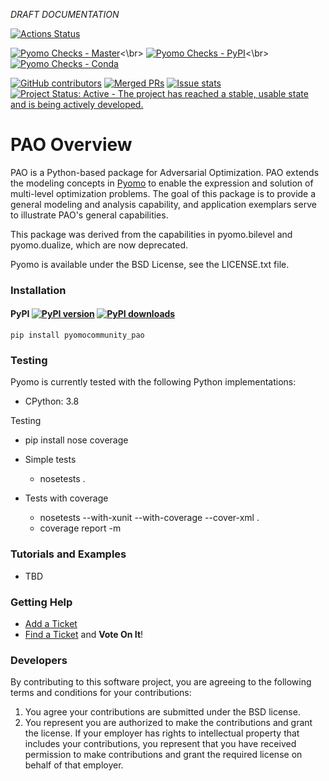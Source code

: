 *DRAFT DOCUMENTATION*

[![Actions Status](https://github.com/pyomocommunity/pao/workflows/continuous-integration/github/pr/linux/badge.svg)](https://github.com/pyomocommunity/pao/actions)

[![Pyomo Checks - Master](https://github.com/pyomocommunity/pao/workflows/pyomo-checks/master/badge.svg)](https://github.com/pyomocommunity/pao/actions)<\br>
[![Pyomo Checks - PyPI](https://github.com/pyomocommunity/pao/workflows/pyomo-checks/pypi/badge.svg)](https://github.com/pyomocommunity/pao/actions)<\br>
[![Pyomo Checks - Conda](https://github.com/pyomocommunity/pao/workflows/pyomo-checks/conda/badge.svg)](https://github.com/pyomocommunity/pao/actions)

[![GitHub contributors](https://img.shields.io/github/contributors/pyomocommunity/pao.svg)](https://github.com/pyomocommunity/pao/graphs/contributors)
[![Merged PRs](https://img.shields.io/github/issues-pr-closed-raw/pyomocommunity/pao.svg?label=merged+PRs)](https://github.com/pyomocommunity/pao/pulls?q=is:pr+is:merged)
[![Issue stats](http://isitmaintained.com/badge/resolution/pyomocommunity/pao.svg)](http://isitmaintained.com/project/pyomocommunity/pao)
[![Project Status: Active - The project has reached a stable, usable state and is being actively developed.](http://www.repostatus.org/badges/latest/active.svg)](http://www.repostatus.org/#active)

# PAO Overview

PAO is a Python-based package for Adversarial Optimization.  PAO extends the modeling concepts in [Pyomo](https://github.com/Pyomo/pyomo) to enable the expression and solution of multi-level optimization problems. The goal of this package is to provide a general modeling and analysis capability, and application exemplars serve to illustrate PAO's general capabilities.

This package was derived from the capabilities in pyomo.bilevel and pyomo.dualize, which are now deprecated.

Pyomo is available under the BSD License, see the LICENSE.txt file.

### Installation

#### PyPI [![PyPI version](https://img.shields.io/pypi/v/pyomo.svg?maxAge=3600)](https://pypi.org/project/pao/) [![PyPI downloads](https://img.shields.io/pypi/dm/pyomo.svg?maxAge=21600)](https://pypistats.org/packages/pao)

    pip install pyomocommunity_pao
    
### Testing

Pyomo is currently tested with the following Python implementations:

* CPython: 3.8

Testing 

* pip install nose coverage

* Simple tests

  * nosetests .

* Tests with coverage

  * nosetests --with-xunit --with-coverage --cover-xml .
  * coverage report -m

### Tutorials and Examples

* TBD

### Getting Help

* [Add a Ticket](https://github.com/pyomocommunity/pao/issues/new)
* [Find a Ticket](https://github.com/pyomocommunity/pao/issues) and **Vote On It**!

### Developers

By contributing to this software project, you are agreeing to the following terms and conditions for your contributions:

1. You agree your contributions are submitted under the BSD license. 
2. You represent you are authorized to make the contributions and grant the license. If your employer has rights to intellectual property that includes your contributions, you represent that you have received permission to make contributions and grant the required license on behalf of that employer.


